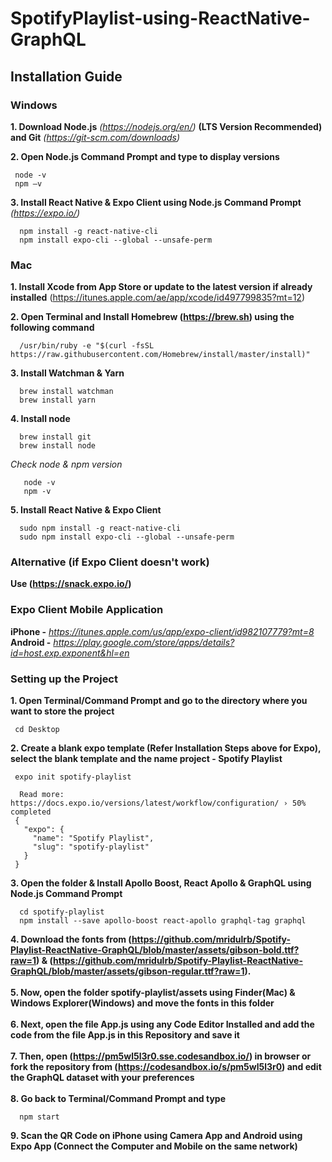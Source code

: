 # SpotifyPlaylist-using-ReactNative-GraphQL


## Installation Guide

### Windows
**1. Download Node.js** *(https://nodejs.org/en/)* **(LTS Version Recommended)  and Git**  *(https://git-scm.com/downloads)* <br/>

**2. Open Node.js Command Prompt and type to display versions**
```
 node -v
 npm –v
``` 
**3. Install React Native & Expo Client using Node.js Command Prompt** *(https://expo.io/)*
```
  npm install -g react-native-cli
  npm install expo-cli --global --unsafe-perm
```  

### Mac
**1. Install Xcode from App Store or update to the latest version if already installed** (https://itunes.apple.com/ae/app/xcode/id497799835?mt=12)

**2. Open Terminal and Install Homebrew (https://brew.sh) using the following command**
```
  /usr/bin/ruby -e "$(curl -fsSL https://raw.githubusercontent.com/Homebrew/install/master/install)"
```
**3. Install Watchman & Yarn**
```
  brew install watchman
  brew install yarn
```
**4. Install node**
```
  brew install git
  brew install node
```
 *Check node & npm version*
 ```
    node -v
    npm -v
 ```
**5. Install React Native & Expo Client**
```
  sudo npm install -g react-native-cli
  sudo npm install expo-cli --global --unsafe-perm
```

### Alternative (if Expo Client doesn't work)
**Use (https://snack.expo.io/)**

### Expo Client Mobile Application
**iPhone -** *https://itunes.apple.com/us/app/expo-client/id982107779?mt=8* <br/>
**Android -** *https://play.google.com/store/apps/details?id=host.exp.exponent&hl=en*

### Setting up the Project
**1. Open Terminal/Command Prompt and go to the directory where you want to store the project**
```
 cd Desktop
```
**2. Create a blank expo template (Refer Installation Steps above for Expo), select the blank template and the name project - Spotify Playlist**
```
 expo init spotify-playlist
```
```
  Read more: https://docs.expo.io/versions/latest/workflow/configuration/ › 50% completed
 {
   "expo": {
     "name": "Spotify Playlist",
     "slug": "spotify-playlist"
   }
 }
```
**3. Open the folder & Install Apollo Boost, React Apollo & GraphQL using Node.js Command Prompt**
```
  cd spotify-playlist
  npm install --save apollo-boost react-apollo graphql-tag graphql
```

**4. Download the fonts from (https://github.com/mridulrb/Spotify-Playlist-ReactNative-GraphQL/blob/master/assets/gibson-bold.ttf?raw=1) & (https://github.com/mridulrb/Spotify-Playlist-ReactNative-GraphQL/blob/master/assets/gibson-regular.ttf?raw=1).**<br/>
<br/>
**5. Now, open the folder spotify-playlist/assets using Finder(Mac) & Windows Explorer(Windows) and move the fonts in this folder** <br/>
<br/>
**6. Next, open the file App.js using any Code Editor Installed and add the code from the file App.js in this Repository and save it** <br/>
<br/>
**7. Then, open (https://pm5wl5l3r0.sse.codesandbox.io/) in browser or fork the repository from (https://codesandbox.io/s/pm5wl5l3r0) and edit the GraphQL dataset with your preferences** <br/>
<br/>
**8. Go back to Terminal/Command Prompt and type** <br/>
```
  npm start
```
**9. Scan the QR Code on iPhone using Camera App and Android using Expo App (Connect the Computer and Mobile on the same network)**

